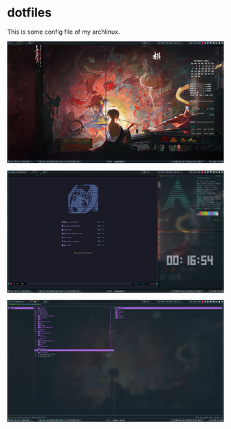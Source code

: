 # dotfiles

This is some config file of my archlinux.

![](img/2021-11-01-00-16-19.png)

![](img/2021-11-01-00-17-10.png)

![](img/2021-11-01-00-21-34.png)

